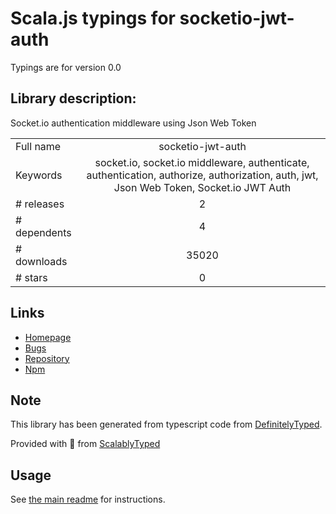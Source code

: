 
# Scala.js typings for socketio-jwt-auth

Typings are for version 0.0

## Library description:
Socket.io authentication middleware using Json Web Token

|                    |                 |
| ------------------ | :-------------: |
| Full name          | socketio-jwt-auth |
| Keywords           | socket.io, socket.io middleware, authenticate, authentication, authorize, authorization, auth, jwt, Json Web Token, Socket.io JWT Auth |
| # releases         | 2 |
| # dependents       | 4 |
| # downloads        | 35020 |
| # stars            | 0 |

## Links
- [Homepage](https://github.com/adcentury/socketio-jwt-auth#readme)
- [Bugs](https://github.com/adcentury/socketio-jwt-auth/issues)
- [Repository](https://github.com/adcentury/socketio-jwt-auth)
- [Npm](https://www.npmjs.com/package/socketio-jwt-auth)
    


## Note
This library has been generated from typescript code from [DefinitelyTyped](https://definitelytyped.org).

Provided with :purple_heart: from [ScalablyTyped](https://github.com/oyvindberg/ScalablyTyped)

## Usage
See [the main readme](../../readme.md) for instructions.


